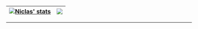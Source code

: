 | <a href="https://github.com/niclashogh"><img align="center" src="https://github-readme-streak-stats.herokuapp.com/?user=niclashogh&count_private=true&hide_border=true" alt="Niclas' stats" /></a> | <a href="https://github.com/niclashogh"><img align="center" src="https://github-readme-stats.vercel.app/api/top-langs/?username=niclashogh&layout=donut&langs_count=5&size_weight=1&count_weight=0&theme=transparent&hide_border=true" /></a> |
| ------------- | ------------- |


---


<!--
**niclashogh/niclashogh** is a ✨ _special_ ✨ repository because its `README.md` (this file) appears on your GitHub profile.

[![Linkedin Badge](https://img.shields.io/badge/-MariaLe-blue?style=plastic-square&logo=Linkedin&logoColor=white&link=https://www.linkedin.com/in/stianhave/)](https://www.linkedin.com/in/maria-nguyen-le/)

Here are some ideas to get you started:

- 🔭 I’m currently working on ...
- 🌱 I’m currently learning ...
- 👯 I’m looking to collaborate on ...
- 🤔 I’m looking for help with ...
- 💬 Ask me about ...
- 📫 How to reach me: ...
- 😄 Pronouns: ...
- ⚡ Fun fact: ...
-->
